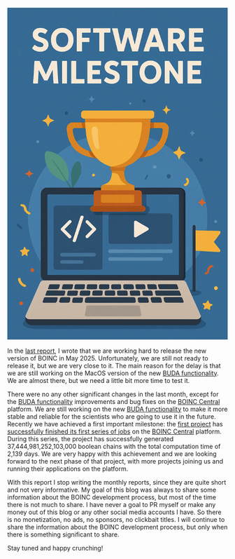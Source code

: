 <p align="center">
  <img src="images/2025.06.04.png" alt="First BOINC Central milestone achieved"/>
</p>

In the [last report](2025.05.11.html), I wrote that we are working hard to release the new version of BOINC in May 2025.
Unfortunately, we are still not ready to release it, but we are very close to it.
The main reason for the delay is that we are still working on the MacOS version of the new [BUDA functionality](2024.12.01.html).
We are almost there, but we need a little bit more time to test it.

There were no any other significant changes in the last month, except for the [BUDA functionality](2024.12.01.html) improvements and bug fixes on the [BOINC Central](https://boinc.berkeley.edu/central/) platform.
We are still working on the new [BUDA functionality](2024.12.01.html) to make it more stable and reliable for the scientists who are going to use it in the future.
Recently we have achieved a first important milestone: the [first project](https://orunge.org/boolean-chains/) has [successfully finished its first series of jobs](https://boinc.berkeley.edu/central/forum_thread.php?id=33) on the [BOINC Central](https://boinc.berkeley.edu/central/) platform.
During this series, the project has successfully generated 37,444,981,252,103,000 boolean chains with the total computation time of 2,139 days.
We are very happy with this achievement and we are looking forward to the next phase of that project, with more projects joining us and running their applications on the platform.

With this report I stop writing the monthly reports, since they are quite short and not very informative.
My goal of this blog was always to share some information about the BOINC development process, but most of the time there is not much to share.
I have never a goal to PR myself or make any money out of this blog or any other social media accounts I have.
So there is no monetization, no ads, no sponsors, no clickbait titles.
I will continue to share the information about the BOINC development process, but only when there is something significant to share.

Stay tuned and happy crunching!
